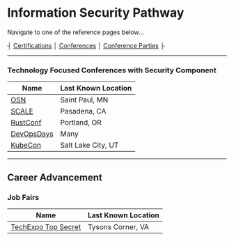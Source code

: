 # Information Security Pathway
Navigate to one of the reference pages below...

┤ [Certifications](./Certifications.md) │ [Conferences](./Conferences.md) │ [Conference Parties](https://conferenceparties.com/) ├

---

### Technology Focused Conferences with Security Component
| **Name**                                                                             | **Last Known Location**   |
| -------------------------------------------------------------------------------------|---------------------------|
| [OSN](https://www.opensourcenorth.com)                                               | Saint Paul, MN            |
| [SCALE](https://socallinuxexpo.org/)                                                 | Pasadena, CA              |
| [RustConf](http://rustconf.com/)                                                     | Portland, OR              |
| [DevOpsDays](https://devopsdays.org/)                                                | Many                      |
| [KubeCon](https://events.linuxfoundation.org/kubecon-cloudnativecon-north-america/)  | Salt Lake City, UT        |

---

## Career Advancement
### Job Fairs
| **Name**                                                                             | **Last Known Location**   |
| -------------------------------------------------------------------------------------|---------------------------|
| [TechExpo Top Secret](https://techexpousa.com/event/te-111319/)                      | Tysons Corner, VA         |

